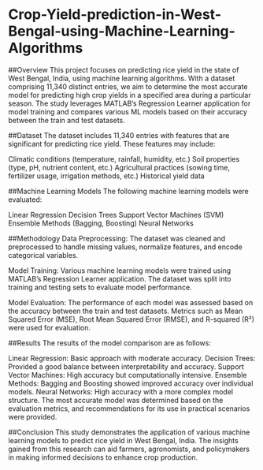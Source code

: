 # Crop-Yield-prediction-in-West-Bengal-using-Machine-Learning-Algorithms
##Overview
This project focuses on predicting rice yield in the state of West Bengal, India, using machine learning algorithms. With a dataset comprising 11,340 distinct entries, we aim to determine the most accurate model for predicting high crop yields in a specified area during a particular season. The study leverages MATLAB’s Regression Learner application for model training and compares various ML models based on their accuracy between the train and test datasets.

##Dataset
The dataset includes 11,340 entries with features that are significant for predicting rice yield. These features may include:

Climatic conditions (temperature, rainfall, humidity, etc.)
Soil properties (type, pH, nutrient content, etc.)
Agricultural practices (sowing time, fertilizer usage, irrigation methods, etc.)
Historical yield data

##Machine Learning Models
The following machine learning models were evaluated:

Linear Regression
Decision Trees
Support Vector Machines (SVM)
Ensemble Methods (Bagging, Boosting)
Neural Networks

##Methodology
Data Preprocessing: The dataset was cleaned and preprocessed to handle missing values, normalize features, and encode categorical variables.

Model Training: Various machine learning models were trained using MATLAB’s Regression Learner application. The dataset was split into training and testing sets to evaluate model performance.

Model Evaluation: The performance of each model was assessed based on the accuracy between the train and test datasets. Metrics such as Mean Squared Error (MSE), Root Mean Squared Error (RMSE), and R-squared (R²) were used for evaluation.

##Results
The results of the model comparison are as follows:

Linear Regression: Basic approach with moderate accuracy.
Decision Trees: Provided a good balance between interpretability and accuracy.
Support Vector Machines: High accuracy but computationally intensive.
Ensemble Methods: Bagging and Boosting showed improved accuracy over individual models.
Neural Networks: High accuracy with a more complex model structure.
The most accurate model was determined based on the evaluation metrics, and recommendations for its use in practical scenarios were provided.

##Conclusion
This study demonstrates the application of various machine learning models to predict rice yield in West Bengal, India. The insights gained from this research can aid farmers, agronomists, and policymakers in making informed decisions to enhance crop production.
